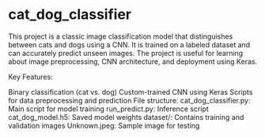 # cat_dog_classifier

This project is a classic image classification model that distinguishes between cats and dogs using a CNN. It is trained on a labeled dataset and can accurately predict unseen images. The project is useful for learning about image preprocessing, CNN architecture, and deployment using Keras.

Key Features:

Binary classification (cat vs. dog)
Custom-trained CNN using Keras
Scripts for data preprocessing and prediction
File structure:
cat_dog_classifier.py: Main script for model training
run_predict.py: Inference script
cat_dog_model.h5: Saved model weights
dataset/: Contains training and validation images
Unknown.jpeg: Sample image for testing
